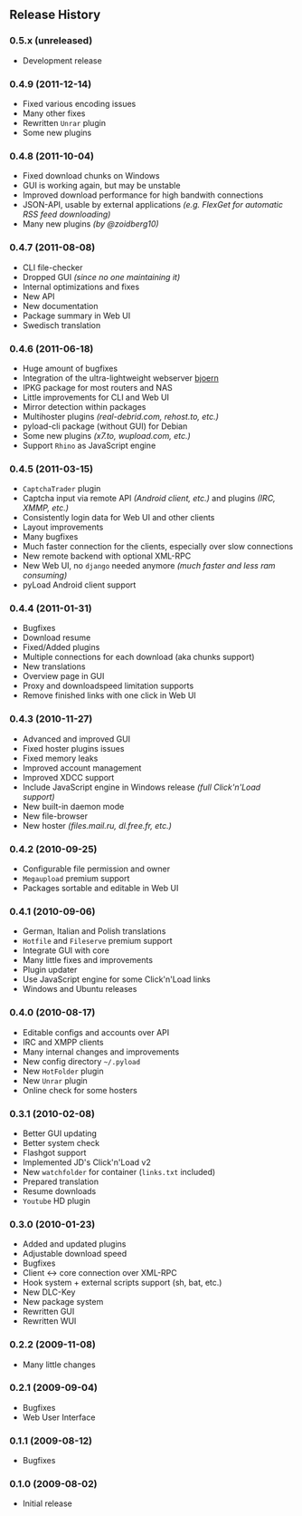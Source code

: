 Release History
---------------

### 0.5.x (unreleased)

- Development release

### 0.4.9 (2011-12-14)

- Fixed various encoding issues
- Many other fixes
- Rewritten `Unrar` plugin
- Some new plugins

### 0.4.8 (2011-10-04)

- Fixed download chunks on Windows
- GUI is working again, but may be unstable
- Improved download performance for high bandwith connections
- JSON-API, usable by external applications _(e.g. FlexGet for automatic RSS feed downloading)_
- Many new plugins _(by @zoidberg10)_

### 0.4.7 (2011-08-08)

- CLI file-checker
- Dropped GUI _(since no one maintaining it)_
- Internal optimizations and fixes
- New API
- New documentation
- Package summary in Web UI
- Swedisch translation

### 0.4.6 (2011-06-18)

- Huge amount of bugfixes
- Integration of the ultra-lightweight webserver [bjoern](https://github.com/jonashaag/bjoern)
- IPKG package for most routers and NAS
- Little improvements for CLI and Web UI
- Mirror detection within packages
- Multihoster plugins _(real-debrid.com, rehost.to, etc.)_
- pyload-cli package (without GUI) for Debian
- Some new plugins _(x7.to, wupload.com, etc.)_
- Support `Rhino` as JavaScript engine

### 0.4.5 (2011-03-15)

- `CaptchaTrader` plugin
- Captcha input via remote API _(Android client, etc.)_ and plugins _(IRC, XMMP, etc.)_
- Consistently login data for Web UI and other clients
- Layout improvements
- Many bugfixes
- Much faster connection for the clients, especially over slow connections
- New remote backend with optional XML-RPC
- New Web UI, no `django` needed anymore _(much faster and less ram consuming)_
- pyLoad Android client support

### 0.4.4 (2011-01-31)

- Bugfixes
- Download resume
- Fixed/Added plugins
- Multiple connections for each download (aka chunks support)
- New translations
- Overview page in GUI
- Proxy and downloadspeed limitation supports
- Remove finished links with one click in Web UI

### 0.4.3 (2010-11-27)

- Advanced and improved GUI
- Fixed hoster plugins issues
- Fixed memory leaks
- Improved account management
- Improved XDCC support
- Include JavaScript engine in Windows release _(full Click'n'Load support)_
- New built-in daemon mode
- New file-browser
- New hoster _(files.mail.ru, dl.free.fr, etc.)_

### 0.4.2 (2010-09-25)

- Configurable file permission and owner
- `Megaupload` premium support
- Packages sortable and editable in Web UI

### 0.4.1 (2010-09-06)

- German, Italian and Polish translations
- `Hotfile` and `Fileserve` premium support
- Integrate GUI with core
- Many little fixes and improvements
- Plugin updater
- Use JavaScript engine for some Click'n'Load links
- Windows and Ubuntu releases

### 0.4.0 (2010-08-17)

- Editable configs and accounts over API
- IRC and XMPP clients
- Many internal changes and improvements
- New config directory `~/.pyload`
- New `HotFolder` plugin
- New `Unrar` plugin
- Online check for some hosters

### 0.3.1 (2010-02-08)

- Better GUI updating
- Better system check
- Flashgot support
- Implemented JD's Click'n'Load v2
- New `watchfolder` for container (`links.txt` included)
- Prepared translation
- Resume downloads
- `Youtube` HD plugin

### 0.3.0 (2010-01-23)

- Added and updated plugins
- Adjustable download speed
- Bugfixes
- Client ↔ core connection over XML-RPC
- Hook system + external scripts support (sh, bat, etc.)
- New DLC-Key
- New package system
- Rewritten GUI
- Rewritten WUI

### 0.2.2 (2009-11-08)

- Many little changes

### 0.2.1 (2009-09-04)

- Bugfixes
- Web User Interface

### 0.1.1 (2009-08-12)

- Bugfixes

### 0.1.0 (2009-08-02)

- Initial release
